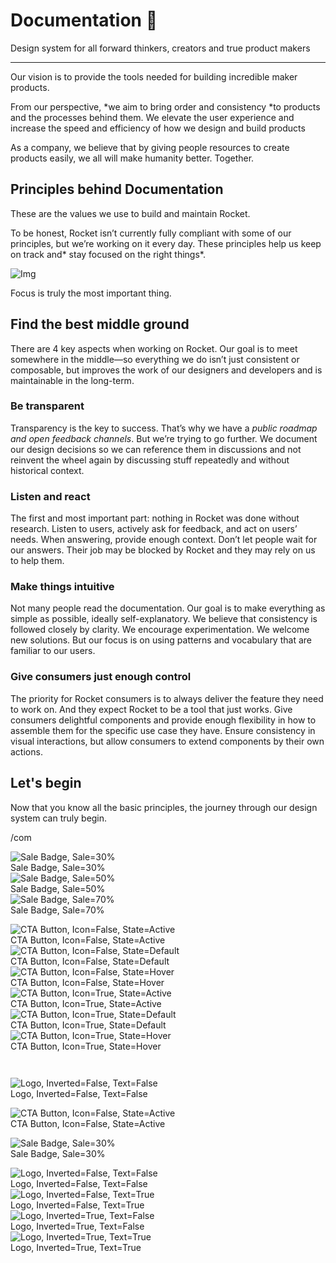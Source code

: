 
# Documentation 🚀

Design system for all forward thinkers, creators and true product makers

---

Our vision is to provide the tools needed for building incredible maker products.

From our perspective, *we aim to bring order and consistency *to products and the processes behind them. We elevate the user experience and increase the speed and efficiency of how we design and build products

As a company, we believe that by giving people resources to create products easily, we all will make humanity better. Together.

## Principles behind Documentation

These are the values we use to build and maintain Rocket.

To be honest, Rocket isn’t currently fully compliant with some of our principles, but we’re working on it every day. These principles help us keep on track and* stay focused on the right things*.

![Img](https://studio-assets.supernova.io/design-systems/14533/9289758a-6300-472a-bbc6-a57098081abf.jpeg)

Focus is truly the most important thing.

## Find the best middle ground

There are 4 key aspects when working on Rocket. Our goal is to meet somewhere in the middle—so everything we do isn’t just consistent or composable, but improves the work of our designers and developers and is maintainable in the long-term.

### Be transparent

Transparency is the key to success. That’s why we have a *public roadmap and open feedback channels*. But we’re trying to go further. We document our design decisions so we can reference them in discussions and not reinvent the wheel again by discussing stuff repeatedly and without historical context.

### Listen and react

The first and most important part: nothing in Rocket was done without research. Listen to users, actively ask for feedback, and act on users’ needs. When answering, provide enough context. Don’t let people wait for our answers. Their job may be blocked by Rocket and they may rely on us to help them.

### Make things intuitive

Not many people read the documentation. Our goal is to make everything as simple as possible, ideally self-explanatory. We believe that consistency is followed closely by clarity. We encourage experimentation. We welcome new solutions. But our focus is on using patterns and vocabulary that are familiar to our users.

### Give consumers just enough control

The priority for Rocket consumers is to always deliver the feature they need to work on. And they expect Rocket to be a tool that just works. Give consumers delightful components and provide enough flexibility in how to assemble them for the specific use case they have. Ensure consistency in visual interactions, but allow consumers to extend components by their own actions.

## Let's begin

Now that you know all the basic principles, the journey through our design system can truly begin.

/com

  
![Sale Badge, Sale=30%](https://studio-assets.supernova.io/design-systems/14533/65621835-e3b8-4f93-aed3-c6802ae6c4a7.png)  
Sale Badge, Sale=30%  
![Sale Badge, Sale=50%](https://studio-assets.supernova.io/design-systems/14533/53dc31c1-c279-411c-a0ea-4ba849f000bb.png)  
Sale Badge, Sale=50%  
![Sale Badge, Sale=70%](https://studio-assets.supernova.io/design-systems/14533/45f8ab2a-6489-4875-b1dc-a2849376d579.png)  
Sale Badge, Sale=70%  


  
![CTA Button, Icon=False, State=Active](https://studio-assets.supernova.io/design-systems/14533/02e76aa8-441b-4f6a-b56a-6783dbdc7410.png)  
CTA Button, Icon=False, State=Active  
![CTA Button, Icon=False, State=Default](https://studio-assets.supernova.io/design-systems/14533/3fae9065-c1eb-4087-9c4d-fccca23cc6d7.png)  
CTA Button, Icon=False, State=Default  
![CTA Button, Icon=False, State=Hover](https://studio-assets.supernova.io/design-systems/14533/c77fc0ae-3ea2-4ed8-a127-ba5ca08a90d3.png)  
CTA Button, Icon=False, State=Hover  
![CTA Button, Icon=True, State=Active](https://studio-assets.supernova.io/design-systems/14533/4381957a-bb58-4d85-8a14-37655e6d4131.png)  
CTA Button, Icon=True, State=Active  
![CTA Button, Icon=True, State=Default](https://studio-assets.supernova.io/design-systems/14533/cdf4f748-dad0-47f5-85e1-e71a9366b977.png)  
CTA Button, Icon=True, State=Default  
![CTA Button, Icon=True, State=Hover](https://studio-assets.supernova.io/design-systems/14533/f1a3076b-0097-43be-b984-2876e0b37314.png)  
CTA Button, Icon=True, State=Hover  


```javascript  
  
```

  
![Logo, Inverted=False, Text=False](https://studio-assets.supernova.io/design-systems/14533/0b36a6fe-30d6-491e-a368-6f928c876ee5.png)  
Logo, Inverted=False, Text=False  


  
  


  
![CTA Button, Icon=False, State=Active](https://studio-assets.supernova.io/design-systems/14533/02e76aa8-441b-4f6a-b56a-6783dbdc7410.png)  
CTA Button, Icon=False, State=Active  


  
![Sale Badge, Sale=30%](https://studio-assets.supernova.io/design-systems/14533/65621835-e3b8-4f93-aed3-c6802ae6c4a7.png)  
Sale Badge, Sale=30%  


  
![Logo, Inverted=False, Text=False](https://studio-assets.supernova.io/design-systems/14533/0b36a6fe-30d6-491e-a368-6f928c876ee5.png)  
Logo, Inverted=False, Text=False  
![Logo, Inverted=False, Text=True](https://studio-assets.supernova.io/design-systems/14533/292b1e04-dc83-4162-a9fd-a753e9f3a7d1.png)  
Logo, Inverted=False, Text=True  
![Logo, Inverted=True, Text=False](https://studio-assets.supernova.io/design-systems/14533/66524777-79c1-4307-89e8-a2d4a3f52c9c.png)  
Logo, Inverted=True, Text=False  
![Logo, Inverted=True, Text=True](https://studio-assets.supernova.io/design-systems/14533/30bd07a7-f0f1-44cb-bccd-0c522540b8a5.png)  
Logo, Inverted=True, Text=True  
